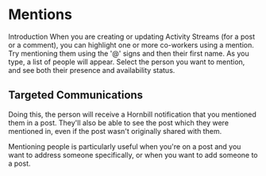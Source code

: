 # Mentions

Introduction
When you are creating or updating Activity Streams (for a post or a comment), you can highlight one or more co-workers using a mention. Try mentioning them using the '@' signs and then their first name. As you type, a list of people will appear. Select the person you want to mention, and see both their presence and availability status.


## Targeted Communications

Doing this, the person will receive a Hornbill notification that you mentioned them in a post. They'll also be able to see the post which they were mentioned in, even if the post wasn't originally shared with them.

Mentioning people is particularly useful when you're on a post and you want to address someone specifically, or when you want to add someone to a post.

